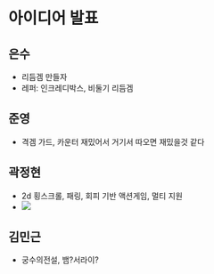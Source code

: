 # 아이디어 발표
## 은수
- 리듬겜 만들자
- 레퍼: 인크레디박스, 비둘기 리듬겜
## 준영
- 격겜 가드, 카운터 재밌어서 거기서 따오면 재밌을것 같다
## 곽정현
- 2d 횡스크롤, 패링, 회피 기반 액션게임, 멀티 지원
- ![](https://youtu.be/YvPc-GOVSkQ)
## 김민근
- 궁수의전설, 뱀?서라이?